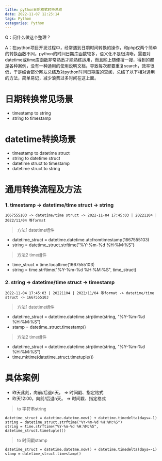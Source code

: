 ```yaml
---
title: python日期格式转换总结
date: 2022-11-07 12:25:14
tags: Python
categories: Python
---
```

Q：问什么做这个整理？

A：在python项目开发过程中，经常遇到日期时间转换的操作，和php仅两个简单的转换函数不同，python的时间日期库函数较多，语义化不是很清晰，需要对datetime或time库函数非常熟悉才能熟练运用，而且网上随便搜一搜，得到的都是各种案例，没有一种通用的使用说明文档，导致每次都要重复search，效率很低，于是结合部分网友总结及对python时间日期库的查阅，总结了以下相对通用的方法，简单易记，减少浪费过多时间在这上面。

# 日期转换常见场景
* timestamp to string
* string to timestamp

# datetime转换场景
*  timestamp to datetime struct
*  string to datetime struct
*  datetime struct to timestamp
*  datetime struct to string

# 通用转换流程及方法
###  1. timestamp -> datetime/time struct -> string
```
1667555103 -> datetime/time struct -> 2022-11-04 17:45:03 | 20221104 | 2022/11/04 等format
```

> 方法1 datetime组件
- datetime_struct = datetime.datetime.utcfromtimestamp(1667555103)
- string = datetime_struct.strftime("%Y-%m-%d %H:%M:%S")

> 方法2 time组件
- time_struct = time.localtime(1667555103)
- string = time.strftime("%Y-%m-%d %H:%M:%S", time_struct)


### 2. string -> datetime/time struct -> timestamp
```
2022-11-04 17:45:03 | 20221104 | 2022/11/04 等format -> datetime/time struct -> 1667555103
```
> 方法1 datetime组件
- datetime_struct = datetime.datetime.strptime(string, "%Y-%m-%d %H:%M:%S")
- stamp = datetime_struct.timestamp()

> 方法2 time组件
- datetime_struct = datetime.datetime.strptime(string, "%Y-%m-%d %H:%M:%S")
- time.mktime(datetime_struct.timetuple())

# 具体案例
<!-- more -->
* 昨天此刻，向前/后退n天。 => 时间戳、指定格式
* 昨天12:00，向前/后退n天。 => 时间戳、指定格式



> to 字符串string
```
datetime_struct = datetime.datetme.now() + datetime.timedelta(days=-1)
string = datetime_struct.strftime("%Y-%m-%d %H:%M:%S")
string = time.strftime("%Y-%m-%d %H:%M:%S", datetime_struct.timetuple())
```

> to 时间戳stamp
```
datetime_struct = datetime.datetme.now() + datetime.timedelta(days=-1)
stamp = datetime_struct.timestamp()
```













